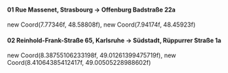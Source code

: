 #### 01 Rue Massenet, Strasbourg -> Offenburg Badstraße 22a
new Coord(7.77346f, 48.58808f), new Coord(7.94174f, 48.45923f)
#### 02 Reinhold-Frank-Straße 65, Karlsruhe -> Südstadt, Rüppurrer Straße 1a
new Coord(8.38755106233198f, 49.01261399475719f), new Coord(8.41064385412417f, 49.00505228988602f)
